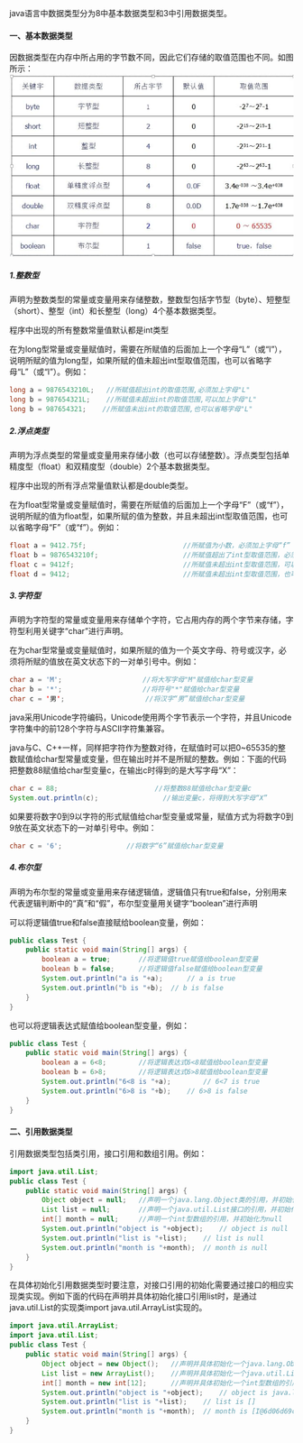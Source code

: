 java语言中数据类型分为8中基本数据类型和3中引用数据类型。
#### 一、基本数据类型
因数据类型在内存中所占用的字节数不同，因此它们存储的取值范围也不同。如图所示：
![](1.1.3/1.jpg)
##### 1.整数型
声明为整数类型的常量或变量用来存储整数，整数型包括字节型（byte）、短整型（short）、整型（int）和长整型（long）4个基本数据类型。

程序中出现的所有整数常量值默认都是int类型

在为long型常量或变量赋值时，需要在所赋值的后面加上一个字母“L”（或“l”），说明所赋的值为long型，如果所赋的值未超出int型取值范围，也可以省略字母“L”（或“l”）。例如：
```java
long a = 9876543210L;   //所赋值超出int的取值范围,必须加上字母"L"
long b = 987654321L;    //所赋值未超出int的取值范围,可以加上字母"L"
long b = 987654321;    //所赋值未出int的取值范围,也可以省略字母"L"
```
##### 2.浮点类型
声明为浮点类型的常量或变量用来存储小数（也可以存储整数）。浮点类型包括单精度型（float）和双精度型（double）2个基本数据类型。

程序中出现的所有浮点常量值默认都是double类型。

在为float型常量或变量赋值时，需要在所赋值的后面加上一个字母“F”（或“f”），说明所赋的值为float型，如果所赋的值为整数，并且未超出int型取值范围，也可以省略字母“F”（或“f”）。例如：
```java
float a = 9412.75f;                        //所赋值为小数，必须加上字母“f”
float b = 9876543210f;                     //所赋值超出了int型取值范围，必须加上字母“f”
float c = 9412f;                           //所赋值未超出int型取值范围，可以加上字母“f”
float d = 9412;                            //所赋值未超出int型取值范围，也可以省略字母“f”
```
##### 3.字符型
声明为字符型的常量或变量用来存储单个字符，它占用内存的两个字节来存储，字符型利用关键字“char”进行声明。

在为char型常量或变量赋值时，如果所赋的值为一个英文字母、符号或汉字，必须将所赋的值放在英文状态下的一对单引号中。例如：
```java
char a = 'M';                    //将大写字母"M"赋值给char型变量
char b = '*';                    //将符号"*"赋值给char型变量
char c = '男';                    //将汉字“男”赋值给char型变量
```
java采用Unicode字符编码，Unicode使用两个字节表示一个字符，并且Unicode字符集中的前128个字符与ASCII字符集兼容。

java与C、C++一样，同样把字符作为整数对待，在赋值时可以把0~65535的整数赋值给char型常量或变量，但在输出时并不是所赋的整数。例如：下面的代码把整数88赋值给char型变量c，在输出c时得到的是大写字母“X”：
```java
char c = 88;                        //将整数88赋值给char型变量c
System.out.println(c);                //输出变量c，将得到大写字母“X”
```
如果要将数字0到9以字符的形式赋值给char型变量或常量，赋值方式为将数字0到9放在英文状态下的一对单引号中。例如：
```java
char c = '6';                //将数字“6”赋值给char型变量
```
##### 4.布尔型
声明为布尔型的常量或变量用来存储逻辑值，逻辑值只有true和false，分别用来代表逻辑判断中的“真”和“假”，布尔型变量用关键字“boolean”进行声明

可以将逻辑值true和false直接赋给boolean变量，例如：
```java
public class Test {
	public static void main(String[] args) {
		boolean a = true;		//将逻辑值true赋值给boolean型变量
		boolean b = false;		//将逻辑值false赋值给boolean型变量
		System.out.println("a is "+a);	    // a is true
		System.out.println("b is "+b);  // b is false
	}
}
```
也可以将逻辑表达式赋值给boolean型变量，例如：
```java 
public class Test {
	public static void main(String[] args) {
		boolean a = 6<8;		//将逻辑表达式6<8赋值给boolean型变量
		boolean b = 6>8;		//将逻辑表达式6>8赋值给boolean型变量
		System.out.println("6<8 is "+a);	    // 6<7 is true
		System.out.println("6>8 is "+b);    // 6>8 is false
	}
}
```
#### 二、引用数据类型
引用数据类型包括类引用，接口引用和数组引用。例如：
```java
import java.util.List;
public class Test {
	public static void main(String[] args) {	
		Object object = null;	//声明一个java.lang.Object类的引用，并初始化为null
		List list = null;		//声明一个java.util.List接口的引用，并初始化为null
		int[] month = null;		//声明一个int型数组的引用，并初始化为null
		System.out.println("object is "+object);    // object is null
		System.out.println("list is "+list);    // list is null
		System.out.println("month is "+month);  // month is null
	}
}
```
在具体初始化引用数据类型时要注意，对接口引用的初始化需要通过接口的相应实现类实现。例如下面的代码在声明并具体初始化接口引用list时，是通过java.util.List的实现类import java.util.ArrayList实现的。
```java
import java.util.ArrayList;
import java.util.List;
public class Test {
	public static void main(String[] args) {	
		Object object = new Object();	//声明并具体初始化一个java.lang.Object类的引用
		List list = new ArrayList();	//声明并具体初始化一个java.util.List接口的引用
		int[] month = new int[12];		//声明并具体初始化一个int型数组的引用
		System.out.println("object is "+object);    // object is java.lang.Object@15db9742
		System.out.println("list is "+list);    // list is []
		System.out.println("month is "+month);  // month is [I@6d06d69c
	}
}
```
